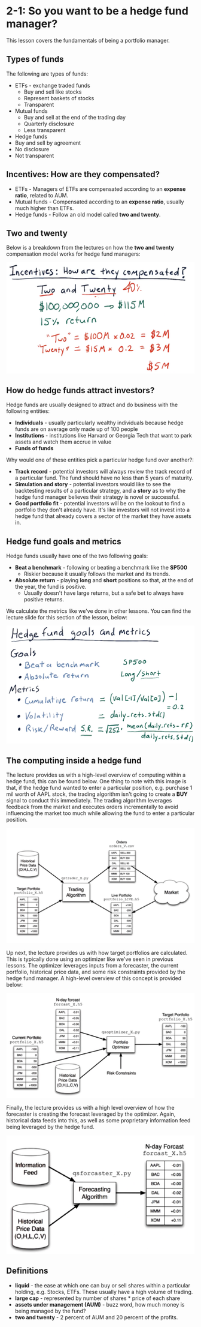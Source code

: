 # 2-1: So you want to be a hedge fund manager?

This lesson covers the fundamentals of being a portfolio manager.

## Types of funds

The following are types of funds:

* ETFs - exchange traded funds
  * Buy and sell like stocks
  * Represent baskets of stocks
  * Transparent
* Mutual funds
  * Buy and sell at the end of the trading day
  * Quarterly disclosure
  * Less transparent
* Hedge funds
 * Buy and sell by agreement
 * No disclosure
 * Not transparent

## Incentives: How are they compensated?

* ETFs - Managers of ETFs are compensated according to an **expense ratio**,
related to AUM.
* Mutual funds - Compensated according to an **expense ratio**, usually much
higher than ETFs.
* Hedge funds - Follow an old model called **two and twenty**.

## Two and twenty

Below is a breakdown from the lectures on how the **two and twenty**
compensation model works for hedge fund managers:

![two-and-twenty](./assets/two-and-twenty.png)

## How do hedge funds attract investors?

Hedge funds are usually designed to attract and do business with the following
entities:

* **Individuals** - usually particularly wealthy individuals because hedge funds are
on average only made up of 100 people
* **Institutions** - institutions like Harvard or Georgia Tech that want to park
assets and watch them accrue in value
* **Funds of funds**

Why would one of these entities pick a particular hedge fund over another?:

* **Track record** - potential investors will always review the track record of
a particular fund. The fund should have no less than 5 years of maturity.
* **Simulation and story** - potential investors would like to see the
backtesting results of a particular strategy, and a **story** as to why the
hedge fund manager believes their strategy is novel or successful.
* **Good portfolio fit** - potential investors will be on the lookout to find a
portfolio they don't already have. It's like investors will not invest into a
hedge fund that already covers a sector of the market they have assets in.

## Hedge fund goals and metrics

Hedge funds usually have one of the two following goals:

* **Beat a benchmark** - following or beating a benchmark like the **SP500**
  * Riskier because it usually follows the market and its trends.
* **Absolute return** - playing **long** and **short** positions so that, at the
end of the year, the fund is positive.
  * Usually doesn't have large returns, but a safe bet to always have positive
returns.

We calculate the metrics like we've done in other lessons. You can find the
lecture slide for this section of the lesson, below:

![goals-and-metrics](./assets/goals-and-metrics.png)

## The computing inside a hedge fund

The lecture provides us with a high-level overview of computing within a hedge
fund, this can be found below. One thing to note with this image is that, if
the hedge fund wanted to enter a particular position, e.g. purchase 1 mil worth
of AAPL stock, the trading algorithm isn't going to create a **BUY** signal to
conduct this immediately. The trading algorithm leverages feedback from the
market and executes orders incrementally to avoid influencing the market too
much while allowing the fund to enter a particular position.

![computing-inside-a-hedge-fund](./assets/computing-inside-a-hedge-fund.png)

Up next, the lecture provides us with how target portfolios are calculated. This
is typically done using an optimizer like we've seen in previous lessons. The
optimizer leverages inputs from a forecaster, the current portfolio, historical
price data, and some risk constraints provided by the hedge fund manager. A
high-level overview of this concept is provided below:

![portfolio-optimizer](./assets/portfolio-optimizer.png)

Finally, the lecture provides us with a high level overview of how the
forecaster is creating the forecast leveraged by the optimizer. Again,
historical data feeds into this, as well as some proprietary information feed
being leveraged by the hedge fund.

![forecaster](./assets/forecaster.png)

## Definitions

* **liquid** - the ease at which one can buy or sell shares within a particular
holding, e.g. Stocks, ETFs. These usually have a high volume of trading.
* **large cap** - represented by number of shares * price of each share
* **assets under management (AUM)** - buzz word, how much money is being
managed by the fund?
* **two and twenty** - 2 percent of AUM and 20 percent of the profits.